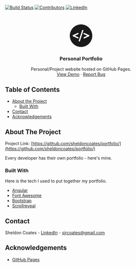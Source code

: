 <!-- PROJECT SHIELDS -->
[![Build Status][build-shield]]()
[![Contributors][contributors-shield]]()
[![LinkedIn][linkedin-shield]][linkedin-url]



<!-- PROJECT LOGO -->
<br />
<p align="center">
  <a href="https://sheldoncoates.github.io/portfolio/">
    <img src="src/favicon.ico" alt="Logo" width="80" height="80">
  </a>

  <h3 align="center">Personal Portfolio</h3>

  <p align="center">
    Personal/Project website hosted on GitHub Pages.
    <br />
    <a href="https://sheldoncoates.github.io/portfolio/">View Demo</a>
    ·
    <a href="https://github.com/sheldoncoates/porfolio/issues">Report Bug</a>
   </p>
</p>



<!-- TABLE OF CONTENTS -->
## Table of Contents

* [About the Project](#about-the-project)
  * [Built With](#built-with)
* [Contact](#contact)
* [Acknowledgements](#acknowledgements)


<!-- ABOUT THE PROJECT -->
## About The Project

Project Link: [https://github.com/sheldoncoates/portfolio/](https://github.com/sheldoncoates/portfolio/)

Every developer has their own portfolio -  here's mine.

### Built With
Here is the tech I used to put together my portfolio.
* [Angular](https://angular.io)
* [Font Awesome](https://fontawesome.com)
* [Bootstrap](https://getbootstrap.com)
* [Scrollreveal](https://scrollrevealjs.org)

<!-- CONTACT -->
## Contact

Sheldon Coates - [LinkedIn](https://www.linkedin.com/in/sheldoncoates/) - sjrcoates@gmail.com 


<!-- ACKNOWLEDGEMENTS -->
## Acknowledgements
* [GitHub Pages](https://pages.github.com)

<!-- MARKDOWN LINKS & IMAGES -->
[build-shield]: https://img.shields.io/badge/build-passing-brightgreen.svg?style=flat-square
[contributors-shield]: https://img.shields.io/badge/contributors-1-orange.svg?style=flat-square
[linkedin-shield]: https://img.shields.io/badge/-LinkedIn-black.svg?style=flat-square&logo=linkedin&colorB=555
[linkedin-url]: https://www.linkedin.com/in/sheldoncoates/
[product-screenshot]: images/portfolio.gif
